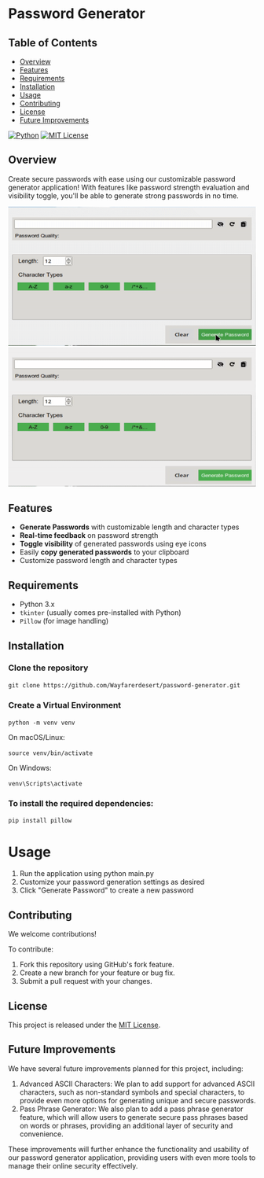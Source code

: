 # Password Generator

## Table of Contents

- [Overview](#overview)
- [Features](#features)
- [Requirements](#requirements)
- [Installation](#installation)
- [Usage](#usage)
- [Contributing](#contributing)
- [License](#license)
- [Future Improvements](#Future-Improvements)

[![Python](https://img.shields.io/badge/Python-3.8%2B-blue.svg)](https://www.python.org/)
[![MIT License](https://img.shields.io/badge/License-MIT-green.svg)](./LICENSE)

## Overview

Create secure passwords with ease using our customizable password generator application! With features like password strength evaluation and visibility toggle, you'll be able to generate strong passwords in no time.

![Screenshot](./assets/gif/sample1.gif)
![Screenshot](./assets/gif/sample2.gif)

## Features

- **Generate Passwords** with customizable length and character types
- **Real-time feedback** on password strength
- **Toggle visibility** of generated passwords using eye icons
- Easily **copy generated passwords** to your clipboard
- Customize password length and character types

## Requirements

- Python 3.x
- `tkinter` (usually comes pre-installed with Python)
- `Pillow` (for image handling)

## Installation

### Clone the repository

```
git clone https://github.com/Wayfarerdesert/password-generator.git
```

### Create a Virtual Environment

`python -m venv venv`

On macOS/Linux:

`source venv/bin/activate`

On Windows:

`venv\Scripts\activate`

### To install the required dependencies:

```
pip install pillow
```

# Usage

1. Run the application using python main.py
2. Customize your password generation settings as desired
3. Click "Generate Password" to create a new password

## Contributing

We welcome contributions!

To contribute:

1. Fork this repository using GitHub's fork feature.
2. Create a new branch for your feature or bug fix.
3. Submit a pull request with your changes.

## License

This project is released under the [MIT License](./LICENSE).

## Future Improvements

We have several future improvements planned for this project, including:

1. Advanced ASCII Characters: We plan to add support for advanced ASCII characters, such as non-standard symbols and special characters, to provide even more options for generating unique and secure passwords.
2. Pass Phrase Generator: We also plan to add a pass phrase generator feature, which will allow users to generate secure pass phrases based on words or phrases, providing an additional layer of security and convenience.

These improvements will further enhance the functionality and usability of our password generator application, providing users with even more tools to manage their online security effectively.
